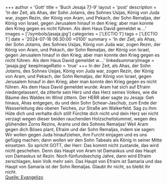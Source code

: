 +++
author = 'Gott'
title = 'Buch Jesaja 7,1-9'
layout = 'post'
description = 'In der Zeit, als Ahas, der Sohn Jotams, des Sohnes Usijas, König von Juda war, zogen Rezin, der König von Aram, und Pekach, der Sohn Remaljas, der König von Israel, gegen Jerusalem hinauf in den Krieg; aber man konnte den Krieg gegen es nicht führen. Als dem Haus David gemeldet w....'
images = ['/symbols/jasaja.jpg']
categories = ['LECTIO 1']
tags = ['LECTIO 1']
date = '2024-07-16 06:30:00 +0100'
summary = 'In der Zeit, als Ahas, der Sohn Jotams, des Sohnes Usijas, König von Juda war, zogen Rezin, der König von Aram, und Pekach, der Sohn Remaljas, der König von Israel, gegen Jerusalem hinauf in den Krieg; aber man konnte den Krieg gegen es nicht führen. Als dem Haus David gemeldet w....'
linkedsummaryImage = 'jasaja.jpg'
keepImageRatio = 'true'
+++
In der Zeit, als Ahas, der Sohn Jotams, des Sohnes Usijas, König von Juda war, zogen Rezin, der König von Aram, und Pekach, der Sohn Remaljas, der König von Israel, gegen Jerusalem hinauf in den Krieg; aber man konnte den Krieg gegen es nicht führen.
Als dem Haus David gemeldet wurde: Aram hat sich auf Efraim niedergelassen!, da zitterte sein Herz und das Herz seines Volkes, wie die Bäume des Waldes im Wind zittern.<!--more-->
Der HERR aber sagte zu Jesaja: Geh hinaus, Ahas entgegen, du und dein Sohn Schear-Jaschub, zum Ende der Wasserleitung des oberen Teiches, zur Straße am Walkerfeld.
Sag zu ihm: Hüte dich und verhalte dich still! Fürchte dich nicht und dein Herz sei nicht verzagt wegen dieser beiden rauchenden Holzscheitstummel, wegen des glühenden Zorns Rezins, Arams und des Sohnes Remaljas!
Weil Aram gegen dich Böses plant, Efraim und der Sohn Remaljas, indem sie sagen:
Wir wollen gegen Juda hinaufziehen, ihm Furcht einjagen und es uns gefügig machen; dann wollen wir den Sohn Tabeals als König in seiner Mitte einsetzen.
So spricht GOTT, der Herr: Das kommt nicht zustande, das wird nicht geschehen.
Denn das Haupt von Aram ist Damaskus und das Haupt von Damaskus ist Rezin. Noch fünfundsechzig Jahre, dann wird Efraim zerschlagen, kein Volk mehr sein.
Das Haupt von Efraim ist Samaria und das Haupt von Samaria ist der Sohn Remaljas. Glaubt ihr nicht, so bleibt ihr nicht.<br> [Quelle: Evangelizo](https://evangeliumtagfuertag.org/DE/gospel)